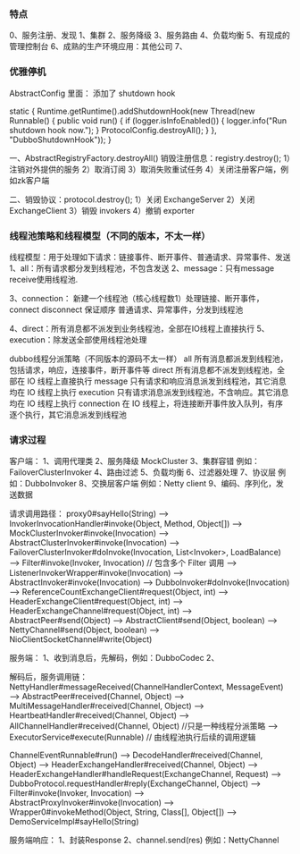 ### 特点
0、服务注册、发现
1、集群
2、服务降级
3、服务路由
4、负载均衡
5、有现成的管理控制台
6、成熟的生产环境应用：其他公司
7、


### 优雅停机

AbstractConfig 里面： 添加了 shutdown hook

static {
        Runtime.getRuntime().addShutdownHook(new Thread(new Runnable() {
            public void run() {
                if (logger.isInfoEnabled()) {
                    logger.info("Run shutdown hook now.");
                }
                ProtocolConfig.destroyAll();
            }
        }, "DubboShutdownHook"));
    }
    

一、AbstractRegistryFactory.destroyAll()
销毁注册信息：registry.destroy();
1）注销对外提供的服务
2）取消订阅
3）取消失败重试任务
4）关闭注册客户端，例如zk客户端

二、销毁协议：protocol.destroy();
1）关闭 ExchangeServer
2）关闭 ExchangeClient
3）销毁 invokers 
4）撤销 exporter 
        

### 线程池策略和线程模型（不同的版本，不太一样）
线程模型：用于处理如下请求：链接事件、断开事件、普通请求、异常事件、发送
1、all：所有请求都分发到线程池，不包含发送
2、message：只有message receive使用线程池.

3、connection：
新建一个线程池（核心线程数1）处理链接、断开事件，connect disconnect 保证顺序
普通请求、异常事件，分发到线程池

4、direct：所有消息都不派发到业务线程池，全部在IO线程上直接执行
5、execution：除发送全部使用线程池处理

dubbo线程分派策略（不同版本的源码不太一样）
all	所有消息都派发到线程池，包括请求，响应，连接事件，断开事件等
direct	所有消息都不派发到线程池，全部在 IO 线程上直接执行
message	只有请求和响应消息派发到线程池，其它消息均在 IO 线程上执行
execution	只有请求消息派发到线程池，不含响应。其它消息均在 IO 线程上执行
connection	在 IO 线程上，将连接断开事件放入队列，有序逐个执行，其它消息派发到线程池


### 请求过程
客户端：
1、调用代理类
2、服务降级 MockCluster
3、集群容错 例如：FailoverClusterInvoker
4、路由过滤
5、负载均衡
6、过滤器处理
7、协议层 例如：DubboInvoker
8、交换层客户端 例如：Netty client
9、编码、序列化，发送数据

请求调用路径：
proxy0#sayHello(String)
  —> InvokerInvocationHandler#invoke(Object, Method, Object[])
    —> MockClusterInvoker#invoke(Invocation)
      —> AbstractClusterInvoker#invoke(Invocation)
        —> FailoverClusterInvoker#doInvoke(Invocation, List<Invoker<T>>, LoadBalance)
          —> Filter#invoke(Invoker, Invocation)  // 包含多个 Filter 调用
            —> ListenerInvokerWrapper#invoke(Invocation) 
              —> AbstractInvoker#invoke(Invocation) 
                —> DubboInvoker#doInvoke(Invocation)
                  —> ReferenceCountExchangeClient#request(Object, int)
                    —> HeaderExchangeClient#request(Object, int)
                      —> HeaderExchangeChannel#request(Object, int)
                        —> AbstractPeer#send(Object)
                          —> AbstractClient#send(Object, boolean)
                            —> NettyChannel#send(Object, boolean)
                              —> NioClientSocketChannel#write(Object)
                              

服务端：
1、收到消息后，先解码，例如：DubboCodec
2、


解码后，服务调用链：
NettyHandler#messageReceived(ChannelHandlerContext, MessageEvent)
  —> AbstractPeer#received(Channel, Object)
    —> MultiMessageHandler#received(Channel, Object)
      —> HeartbeatHandler#received(Channel, Object)
        —> AllChannelHandler#received(Channel, Object) //只是一种线程分派策略
          —> ExecutorService#execute(Runnable)    // 由线程池执行后续的调用逻辑

ChannelEventRunnable#run()
  —> DecodeHandler#received(Channel, Object)
    —> HeaderExchangeHandler#received(Channel, Object)
      —> HeaderExchangeHandler#handleRequest(ExchangeChannel, Request)
        —> DubboProtocol.requestHandler#reply(ExchangeChannel, Object)
          —> Filter#invoke(Invoker, Invocation)
            —> AbstractProxyInvoker#invoke(Invocation)
              —> Wrapper0#invokeMethod(Object, String, Class[], Object[])
                —> DemoServiceImpl#sayHello(String)

服务端响应：
1、封装Response
2、channel.send(res) 例如：NettyChannel

